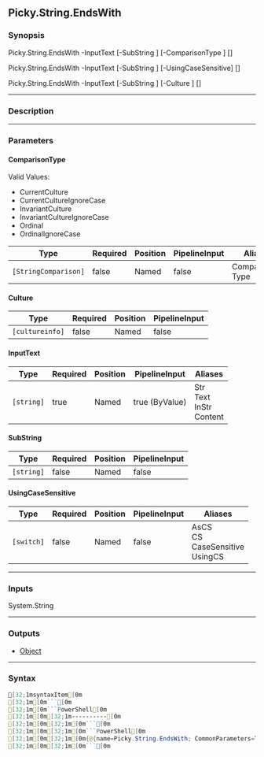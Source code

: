 Picky.String.EndsWith
---------------------

### Synopsis

Picky.String.EndsWith -InputText <string> [-SubString <string>] [-ComparisonType <StringComparison>] [<CommonParameters>]

Picky.String.EndsWith -InputText <string> [-SubString <string>] [-UsingCaseSensitive] [<CommonParameters>]

Picky.String.EndsWith -InputText <string> [-SubString <string>] [-Culture <cultureinfo>] [<CommonParameters>]

---

### Description

---

### Parameters
#### **ComparisonType**

Valid Values:

* CurrentCulture
* CurrentCultureIgnoreCase
* InvariantCulture
* InvariantCultureIgnoreCase
* Ordinal
* OrdinalIgnoreCase

|Type                |Required|Position|PipelineInput|Aliases             |
|--------------------|--------|--------|-------------|--------------------|
|`[StringComparison]`|false   |Named   |false        |CompareType<br/>Type|

#### **Culture**

|Type           |Required|Position|PipelineInput|
|---------------|--------|--------|-------------|
|`[cultureinfo]`|false   |Named   |false        |

#### **InputText**

|Type      |Required|Position|PipelineInput |Aliases                           |
|----------|--------|--------|--------------|----------------------------------|
|`[string]`|true    |Named   |true (ByValue)|Str<br/>Text<br/>InStr<br/>Content|

#### **SubString**

|Type      |Required|Position|PipelineInput|
|----------|--------|--------|-------------|
|`[string]`|false   |Named   |false        |

#### **UsingCaseSensitive**

|Type      |Required|Position|PipelineInput|Aliases                                  |
|----------|--------|--------|-------------|-----------------------------------------|
|`[switch]`|false   |Named   |false        |AsCS<br/>CS<br/>CaseSensitive<br/>UsingCS|

---

### Inputs
System.String

---

### Outputs
* [Object](https://learn.microsoft.com/en-us/dotnet/api/System.Object)

---

### Syntax
```PowerShell
[32;1msyntaxItem[0m
[32;1m[0m```[0m
[32;1m[0m```PowerShell[0m
[32;1m[0m[32;1m----------[0m
[32;1m[0m[32;1m[0m```[0m
[32;1m[0m[32;1m[0m```PowerShell[0m
[32;1m[0m[32;1m[0m{@{name=Picky.String.EndsWith; CommonParameters=True; parameter=System.Object[]}, @{name=Picky.String.EndsWith; CommonParameters=True; parame…[0m
[32;1m[0m[32;1m[0m```[0m
